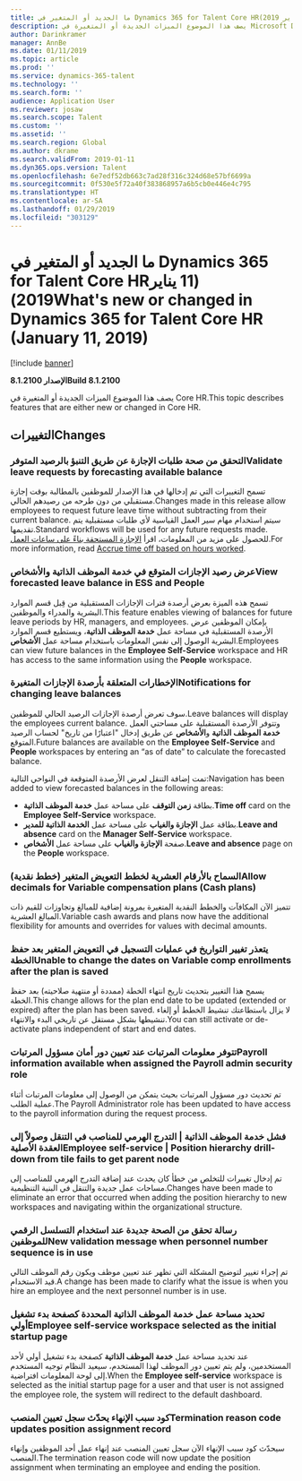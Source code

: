 ```yaml
---
title: ما الجديد أو المتغير في Dynamics 365 for Talent Core HR‏ (11 يناير 2019)
description: يصف هذا الموضوع الميزات الجديدة أو المتغيرة في Microsoft Dynamics 365 for Talent Core HR.
author: Darinkramer
manager: AnnBe
ms.date: 01/11/2019
ms.topic: article
ms.prod: ''
ms.service: dynamics-365-talent
ms.technology: ''
ms.search.form: ''
audience: Application User
ms.reviewer: josaw
ms.search.scope: Talent
ms.custom: ''
ms.assetid: ''
ms.search.region: Global
ms.author: dkrame
ms.search.validFrom: 2019-01-11
ms.dyn365.ops.version: Talent
ms.openlocfilehash: 6e7edf52db663c7ad28f316c324d68e57bf6699a
ms.sourcegitcommit: 0f530e5f72a40f383868957a6b5cb0e446e4c795
ms.translationtype: HT
ms.contentlocale: ar-SA
ms.lasthandoff: 01/29/2019
ms.locfileid: "303129"
---
```

# <a name="whats-new-or-changed-in-dynamics-365-for-talent-core-hr-january-11-2019"></a><span data-ttu-id="e4b27-103">ما الجديد أو المتغير في Dynamics 365 for Talent Core HR‏ (11 يناير 2019)</span><span class="sxs-lookup"><span data-stu-id="e4b27-103">What's new or changed in Dynamics 365 for Talent Core HR (January 11, 2019)</span></span>

[!include [banner](includes/banner.md)]

<span data-ttu-id="e4b27-104">**الإصدار 8.1.2100**</span><span class="sxs-lookup"><span data-stu-id="e4b27-104">**Build 8.1.2100**</span></span>

<span data-ttu-id="e4b27-105">يصف هذا الموضوع الميزات الجديدة أو المتغيرة في Core HR.</span><span class="sxs-lookup"><span data-stu-id="e4b27-105">This topic describes features that are either new or changed in Core HR.</span></span>

## <a name="changes"></a><span data-ttu-id="e4b27-106">التغييرات</span><span class="sxs-lookup"><span data-stu-id="e4b27-106">Changes</span></span>

### <a name="validate-leave-requests-by-forecasting-available-balance"></a><span data-ttu-id="e4b27-107">التحقق من صحة طلبات الإجازة عن طريق التنبؤ بالرصيد المتوفر</span><span class="sxs-lookup"><span data-stu-id="e4b27-107">Validate leave requests by forecasting available balance</span></span>
<span data-ttu-id="e4b27-108">تسمح التغييرات التي تم إدخالها في هذا الإصدار للموظفين بالمطالبة بوقت إجازة مستقبلي من دون طرحه من رصيدهم الحالي.</span><span class="sxs-lookup"><span data-stu-id="e4b27-108">Changes made in this release allow employees to request future leave time without subtracting from their current balance.</span></span> <span data-ttu-id="e4b27-109">سيتم استخدام مهام سير العمل القياسية لأي طلبات مستقبلية يتم تقديمها.</span><span class="sxs-lookup"><span data-stu-id="e4b27-109">Standard workflows will be used for any future requests made.</span></span> <span data-ttu-id="e4b27-110">للحصول على مزيد من المعلومات، اقرأ [الإجازة المستحقة بناءً على ساعات العمل](leave-accrue-hours-worked.md).</span><span class="sxs-lookup"><span data-stu-id="e4b27-110">For more information, read [Accrue time off based on hours worked](leave-accrue-hours-worked.md).</span></span>

### <a name="view-forecasted-leave-balance-in-ess-and-people"></a><span data-ttu-id="e4b27-111">عرض رصيد الإجازات المتوقع في خدمة الموظف الذاتية والأشخاص</span><span class="sxs-lookup"><span data-stu-id="e4b27-111">View forecasted leave balance in ESS and People</span></span>
<span data-ttu-id="e4b27-112">تسمح هذه الميزة بعرض أرصدة فترات الإجازات المستقبلية من قِبل قسم الموارد البشرية والمدراء والموظفين.</span><span class="sxs-lookup"><span data-stu-id="e4b27-112">This feature enables viewing of balances for future leave periods by HR, managers, and employees.</span></span> <span data-ttu-id="e4b27-113">بإمكان الموظفين عرض الأرصدة المستقبلية في مساحة عمل **خدمة الموظف الذاتية‬**، ويستطيع قسم الموارد البشرية الوصول إلى نفس المعلومات باستخدام مساحة عمل **الأشخاص**.</span><span class="sxs-lookup"><span data-stu-id="e4b27-113">Employees can view future balances in the **Employee Self-Service** workspace and HR has access to the same information using the **People** workspace.</span></span>

### <a name="notifications-for-changing-leave-balances"></a><span data-ttu-id="e4b27-114">الإخطارات المتعلقة بأرصدة الإجازات المتغيرة</span><span class="sxs-lookup"><span data-stu-id="e4b27-114">Notifications for changing leave balances</span></span>
<span data-ttu-id="e4b27-115">سوف تعرض أرصدة الإجازات الرصيد الحالي للموظفين.</span><span class="sxs-lookup"><span data-stu-id="e4b27-115">Leave balances will display the employees current balance.</span></span> <span data-ttu-id="e4b27-116">وتتوفر الأرصدة المستقبلية على مساحتي العمل **خدمة الموظف الذاتية‬** و**الأشخاص** عن طريق إدخال "اعتبارًا من تاريخ" لحساب الرصيد المتوقع.</span><span class="sxs-lookup"><span data-stu-id="e4b27-116">Future balances are available on the **Employee Self-Service** and **People** workspaces by entering an “as of date” to calculate the forecasted balance.</span></span>

<span data-ttu-id="e4b27-117">تمت إضافة التنقل لعرض الأرصدة المتوقعة في النواحي التالية:</span><span class="sxs-lookup"><span data-stu-id="e4b27-117">Navigation has been added to view forecasted balances in the following areas:</span></span>
  - <span data-ttu-id="e4b27-118">بطاقة **زمن التوقف** على مساحة عمل **خدمة الموظف الذاتية‬**.</span><span class="sxs-lookup"><span data-stu-id="e4b27-118">**Time off** card on the **Employee Self-Service** workspace.</span></span>
  - <span data-ttu-id="e4b27-119">بطاقة عمل **الإجازة والغياب** على مساحة عمل **الخدمة الذاتية للمدير‬**.</span><span class="sxs-lookup"><span data-stu-id="e4b27-119">**Leave and absence** card on the **Manager Self-Service** workspace.</span></span>
  - <span data-ttu-id="e4b27-120">صفحة **الإجازة والغياب** على مساحة عمل **الأشخاص**.</span><span class="sxs-lookup"><span data-stu-id="e4b27-120">**Leave and absence** page on the **People** workspace.</span></span>

### <a name="allow-decimals-for-variable-compensation-plans-cash-plans"></a><span data-ttu-id="e4b27-121">السماح بالأرقام العشرية لخطط التعويض المتغير (خطط نقدية)</span><span class="sxs-lookup"><span data-stu-id="e4b27-121">Allow decimals for Variable compensation plans (Cash plans)</span></span>
<span data-ttu-id="e4b27-122">تتميز الآن المكافآت والخطط النقدية المتغيرة بمرونة إضافية للمبالغ وتجاوزات للقيم ذات المبالغ العشرية.</span><span class="sxs-lookup"><span data-stu-id="e4b27-122">Variable cash awards and plans now have the additional flexibility for amounts and overrides for values with decimal amounts.</span></span>

### <a name="unable-to-change-the-dates-on-variable-comp-enrollments-after-the-plan-is-saved"></a><span data-ttu-id="e4b27-123">يتعذر تغيير التواريخ في عمليات التسجيل في التعويض المتغير بعد حفظ الخطة</span><span class="sxs-lookup"><span data-stu-id="e4b27-123">Unable to change the dates on Variable comp enrollments after the plan is saved</span></span>
<span data-ttu-id="e4b27-124">يسمح هذا التغيير بتحديث تاريخ انتهاء الخطة (ممددة أو منتهية صلاحيته) بعد حفظ الخطة.</span><span class="sxs-lookup"><span data-stu-id="e4b27-124">This change allows for the plan end date to be updated (extended or expired) after the plan has been saved.</span></span> <span data-ttu-id="e4b27-125">لا يزال باستطاعتك تنشيط الخطط أو إلغاء تنشيطها بشكل مستقل عن تاريخي البدء والانتهاء.</span><span class="sxs-lookup"><span data-stu-id="e4b27-125">You can still activate or de-activate plans independent of start and end dates.</span></span>

### <a name="payroll-information-available-when-assigned-the-payroll-admin-security-role"></a><span data-ttu-id="e4b27-126">تتوفر معلومات المرتبات عند تعيين دور أمان مسؤول المرتبات</span><span class="sxs-lookup"><span data-stu-id="e4b27-126">Payroll information available when assigned the Payroll admin security role</span></span>
<span data-ttu-id="e4b27-127">تم تحديث دور مسؤول المرتبات بحيث يتمكن من الوصول إلى معلومات المرتبات أثناء عملية الطلب.</span><span class="sxs-lookup"><span data-stu-id="e4b27-127">The Payroll Administrator role has been updated to have access to the payroll information during the request process.</span></span>

### <a name="employee-self-service--position-hierarchy-drill-down-from-tile-fails-to-get-parent-node"></a><span data-ttu-id="e4b27-128">فشل خدمة الموظف الذاتية | التدرج الهرمي للمناصب في التنقل وصولاً إلى العقدة الأصلية</span><span class="sxs-lookup"><span data-stu-id="e4b27-128">Employee self-service | Position hierarchy drill-down from tile fails to get parent node</span></span>
<span data-ttu-id="e4b27-129">تم إدخال تغييرات للتخلص من خطأ كان يحدث عند إضافة التدرج الهرمي للمناصب إلى مساحات عمل جديدة والتنقل في البنية التنظيمية.</span><span class="sxs-lookup"><span data-stu-id="e4b27-129">Changes have been made to eliminate an error that occurred when adding the position hierarchy to new workspaces and navigating within the organizational structure.</span></span>

### <a name="new-validation-message-when-personnel-number-sequence-is-in-use"></a><span data-ttu-id="e4b27-130">رسالة تحقق من الصحة جديدة عند استخدام التسلسل الرقمي للموظفين</span><span class="sxs-lookup"><span data-stu-id="e4b27-130">New validation message when personnel number sequence is in use</span></span>
<span data-ttu-id="e4b27-131">تم إجراء تغيير لتوضيح المشكلة التي تظهر عند تعيين موظف ويكون رقم الموظف التالي قيد الاستخدام.</span><span class="sxs-lookup"><span data-stu-id="e4b27-131">A change has been made to clarify what the issue is when you hire an employee and the next personnel number is in use.</span></span>

### <a name="employee-self-service-workspace-selected-as-the-initial-startup-page"></a><span data-ttu-id="e4b27-132">تحديد مساحة عمل خدمة الموظف الذاتية‬ المحددة كصفحة بدء تشغيل أولي</span><span class="sxs-lookup"><span data-stu-id="e4b27-132">Employee self-service workspace selected as the initial startup page</span></span>
<span data-ttu-id="e4b27-133">عند تحديد مساحة عمل **خدمة الموظف الذاتية‬** كصفحة بدء تشغيل أولي لأحد المستخدمين، ولم يتم تعيين دور الموظف لهذا المستخدم، سيعيد النظام توجيه المستخدم إلى لوحة المعلومات افتراضية.</span><span class="sxs-lookup"><span data-stu-id="e4b27-133">When the **Employee self-service** workspace is selected as the initial startup page for a user and that user is not assigned the employee role, the system will redirect to the default dashboard.</span></span>

### <a name="termination-reason-code-updates-position-assignment-record"></a><span data-ttu-id="e4b27-134">كود سبب الإنهاء‬ يحدّث سجل تعيين المنصب‬</span><span class="sxs-lookup"><span data-stu-id="e4b27-134">Termination reason code updates position assignment record</span></span>
<span data-ttu-id="e4b27-135">سيحدّث كود سبب الإنهاء‬ الآن سجل تعيين المنصب‬ عند إنهاء عمل أحد الموظفين وإنهاء المنصب.</span><span class="sxs-lookup"><span data-stu-id="e4b27-135">The termination reason code will now update the position assignment when terminating an employee and ending the position.</span></span> 
